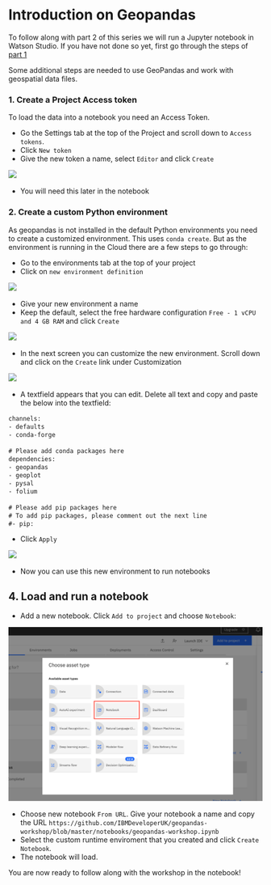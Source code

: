 # Introduction on Geopandas

To follow along with part 2 of this series we will run a Jupyter notebook in Watson Studio. If you have not done so yet, first go through the steps of [part 1](https://github.com/IBMDeveloperUK/Python-Geopandas-Workshop/blob/master/part1.md)

Some additional steps are needed to use GeoPandas and work with geospatial data files. 

### 1. Create a Project Access token

To load the data into a notebook you need an Access Token. 

- Go the Settings tab at the top of the Project and scroll down to `Access tokens`. 
- Click `New token`
- Give the new token a name, select `Editor` and click `Create`

![](/images/token.png)

- You will need this later in the notebook

### 2. Create a custom Python environment

As geopandas is not installed in the default Python environments you need to create a customized environment. This uses `conda create`. But as the environment is running in the Cloud there are a few steps to go through:

- Go to the environments tab at the top of your project
- Click on `new environment definition`

![](/images/new_env.png)

- Give your new environment a name
- Keep the default, select the free hardware configuration `Free - 1 vCPU and 4 GB RAM` and click `Create`

![](/images/customize.png)

- In the next screen you can customize the new environment. Scroll down and click on the `Create` link under Customization

![](/images/customize_env.png)

- A textfield appears that you can edit. Delete all text and copy and paste the below into the textfield:

```# Please add conda channels here
channels:
- defaults
- conda-forge

# Please add conda packages here
dependencies:
- geopandas
- geoplot
- pysal
- folium

# Please add pip packages here
# To add pip packages, please comment out the next line
#- pip:
```
- Click `Apply`

![](/images/customize_env2.png)

- Now you can use this new environment to run notebooks 

## 4. Load and run a notebook

-  Add a new notebook. Click `Add to project` and choose `Notebook`:

![](https://github.com/IBMDeveloperUK/python-geopandas-workshop/blob/master/images/notebook.png)

- Choose new notebook `From URL`. Give your notebook a name and copy the URL `https://github.com/IBMDeveloperUK/geopandas-workshop/blob/master/notebooks/geopandas-workshop.ipynb`
- Select the custom runtime enviroment that you created and click `Create Notebook`. 
-  The notebook will load. 
 
You are now ready to follow along with the workshop in the notebook!
